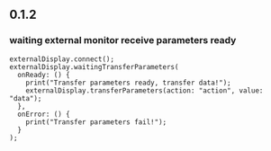 ## 0.1.2

### waiting external monitor receive parameters ready
```
externalDisplay.connect();
externalDisplay.waitingTransferParameters(
  onReady: () {
    print("Transfer parameters ready, transfer data!");
    externalDisplay.transferParameters(action: "action", value: "data");
  },
  onError: () {
    print("Transfer parameters fail!");
  }
);
```